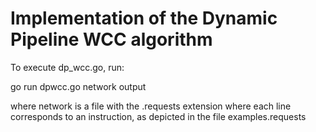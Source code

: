 # Implementation of the Dynamic Pipeline WCC algorithm

To execute dp_wcc.go, run:

go run dpwcc.go network output

where network is a file with the .requests extension where each line corresponds to an instruction, as depicted in the file examples.requests
